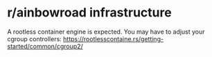 <!-- SPDX-License-Identifier: ISC OR Apache-2.0 -->
<!-- SPDX-FileCopyrightText: 2024 r/ainbowroad contributors -->

# r/ainbowroad infrastructure

A rootless container engine is expected. You may have to adjust your cgroup controllers: <https://rootlesscontaine.rs/getting-started/common/cgroup2/>
